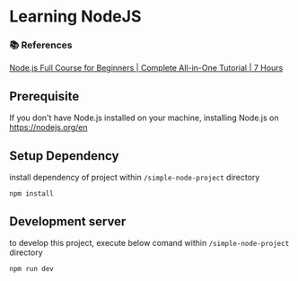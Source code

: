 # Learning NodeJS

### 📚 References 
[Node.js Full Course for Beginners | Complete All-in-One Tutorial | 7 Hours](https://www.youtube.com/watch?v=f2EqECiTBL8&ab_channel=DaveGray)

## Prerequisite
If you don't have Node.js installed on your machine, installing Node.js on https://nodejs.org/en

## Setup Dependency
install dependency of project within `/simple-node-project` directory<br/>
```
npm install
```

## Development server

to develop this project, execute below comand within `/simple-node-project` directory
```
npm run dev
```